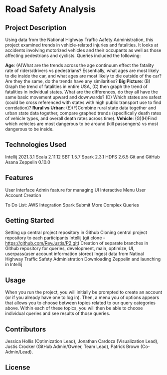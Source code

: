 # Road Safety Analysis

## Project Description
Using data from the National Highway Traffic Aafety Administration, this project examined trends in vehicle-related injuries and fatalities. It looks at accidents involving motorized vehicles and their occupants as well as those affecting pedestrians and cyclists. Queries included the following: 

**Age**: (A)What are the trends across the age continuum effect the fatality rate of riders/drivers vs pedestrians? Essentially, what ages are most likely to die inside the car, and what ages are most likely to die outside of the car? Are they the same, do the trends have any similarities?
**Big Picture**: (B) Graph the trend of fatalities in entire USA, (C) then graph the trend of fatalities in individual states. What are the differences, do they all have the same basic movement upward and downwards? (D) Which states are safest (could be cross referenced with states with high public transport use to find correlation)?
**Rural vs Urban**: (E)(F)Combine rural state data together and urban state data together, compare graphed trends (specifically death rates of vehicle types, and overall death rates across time).
**Vehicle**: (G)(H)Find which vehicles are most dangerous to be around (kill passengers) vs most dangerous to be inside.

## Technologies Used
Intellij 2021.3.1
Scala 2.11.12
SBT 1.5.7
Spark 2.3.1
HDFS 2.6.5
Git and GitHub 
Asana
Zeppelin 0.10.0

## Features
User Interface
Admin feature for managing UI
Interactive Menu
User Account Creation

To Do List:
AWS Integration
Spark Submit
More Complex Queries

## Getting Started
Setting up central project repository in Github
Cloning central project repository to each participants Intellij (git clone -https://github.com/RevJustis/P2.git)
Creation of separate branches in Github repository for queries, development, main, optimize, UI, userpass(user account information stored)
Ingest data from Natioal Highway Traffic Safety Administration
Downloading Zeppelin and launching in Intellij

## Usage
When you run the project, you will initially be prompted to create an account (or if you already have one to log in). Then, a menu you of options appears that allows you to choose between topics related to our query categories above.  Within each of these topics, you will then be able to choose individual queries and see results of those queries.

## Contributors
Jessica Hollis (Optimization Lead), Jonathan Cardoza (Visualization Lead), Justis Crocker (GitHub Admin/Owner, Team Lead), Patrick Brown (Co-Admin/Lead).

## License



